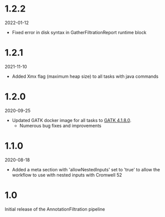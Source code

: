 # 1.2.2
2022-01-12

* Fixed error in disk syntax in GatherFiltrationReport runtime block

# 1.2.1
2021-11-10

* Added Xmx flag (maximum heap size) to all tasks with java commands

# 1.2.0
2020-09-25

* Updated GATK docker image for all tasks to [GATK 4.1.8.0](https://github.com/broadinstitute/gatk/releases/tag/4.1.8.0).
    * Numerous bug fixes and improvements

# 1.1.0
2020-08-18

* Added a meta section with 'allowNestedInputs' set to 'true' to allow the workflow to use with nested inputs with Cromwell 52

# 1.0
Initial release of the AnnotationFiltration pipeline
